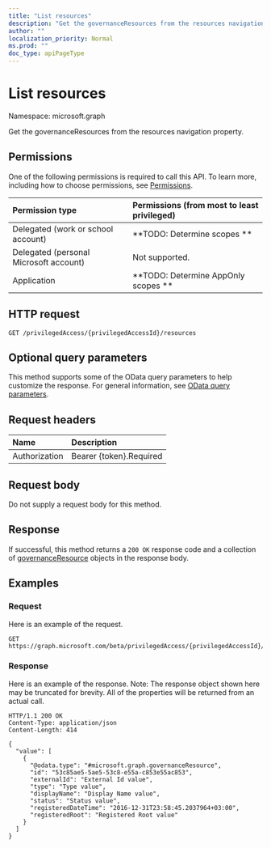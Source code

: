 ```yaml
---
title: "List resources"
description: "Get the governanceResources from the resources navigation property."
author: ""
localization_priority: Normal
ms.prod: ""
doc_type: apiPageType
---
```


# List resources

Namespace: microsoft.graph

Get the governanceResources from the resources navigation property.

## Permissions
One of the following permissions is required to call this API. To learn more, including how to choose permissions, see [Permissions](/concepts/permissions-reference.md).

|Permission type|Permissions (from most to least privileged)|
|:---|:---|
|Delegated (work or school account)|**TODO: Determine scopes **|
|Delegated (personal Microsoft account)|Not supported.|
|Application|**TODO: Determine AppOnly scopes **|

## HTTP request
<!-- {
  "blockType": "ignored"
}
-->
``` http
GET /privilegedAccess/{privilegedAccessId}/resources
```

## Optional query parameters
This method supports some of the OData query parameters to help customize the response. For general information, see [OData query parameters](/graph/query-parameters).

## Request headers
|Name|Description|
|:---|:---|
|Authorization|Bearer {token}.Required|

## Request body
Do not supply a request body for this method.

## Response
If successful, this method returns a `200 OK` response code and a collection of [governanceResource](../resources/governanceresource.md) objects in the response body.

## Examples

### Request
Here is an example of the request.
<!-- {
  "blockType": "request",
  "name": "get_governanceresource"
}
-->
``` http
GET https://graph.microsoft.com/beta/privilegedAccess/{privilegedAccessId}/resources
```

### Response
Here is an example of the response. Note: The response object shown here may be truncated for brevity. All of the properties will be returned from an actual call.
<!-- {
  "blockType": "response",
  "truncated": true,
  "@odata.type": "collection(microsoft.graph.governanceresource)"
}
-->
``` http
HTTP/1.1 200 OK
Content-Type: application/json
Content-Length: 414

{
  "value": [
    {
      "@odata.type": "#microsoft.graph.governanceResource",
      "id": "53c85ae5-5ae5-53c8-e55a-c853e55ac853",
      "externalId": "External Id value",
      "type": "Type value",
      "displayName": "Display Name value",
      "status": "Status value",
      "registeredDateTime": "2016-12-31T23:58:45.2037964+03:00",
      "registeredRoot": "Registered Root value"
    }
  ]
}
```

